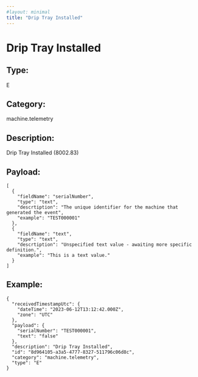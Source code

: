 ```yaml
---
#layout: minimal
title: "Drip Tray Installed"
---
```


# Drip Tray Installed

## Type:

E

## Category:

machine.telemetry

## Description: 

Drip Tray Installed (8002.83)

## Payload:

```
[
  {
    "fieldName": "serialNumber",
    "type": "text",
    "descrtiption": "The unique identifier for the machine that generated the event",
    "example": "TEST000001"
  },
  {
    "fieldName": "text",
    "type": "text",
    "descrtiption": "Unspecified text value - awaiting more specific definition.",
    "example": "This is a text value."
  }
]
```

## Example:

```
{
  "receivedTimestampUtc": {
    "dateTime": "2023-06-12T13:12:42.000Z",
    "zone": "UTC"
  },
  "payload": {
    "serialNumber": "TEST000001",
    "text": "false"
  },
  "description": "Drip Tray Installed",
  "id": "8d964105-a3a5-4777-8327-511796c06d8c",
  "category": "machine.telemetry",
  "type": "E"
}
```
